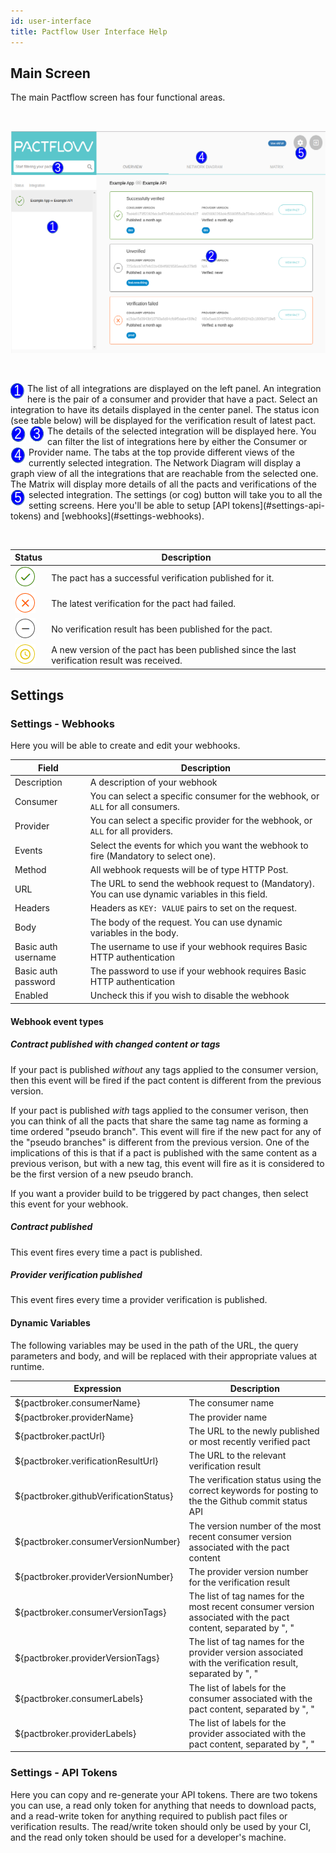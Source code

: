 ```yaml
---
id: user-interface
title: Pactflow User Interface Help
---
```


## Main Screen

The main Pactflow screen has four functional areas.

&nbsp;

![Main Screen](assets/ui/main-screen.png)

&nbsp;

<img src="/docs/assets/ui/one.png" alt="one" style="float: left; padding-right: 5px"/>
The list of all integrations are displayed on the left panel. An integration here is the pair of a consumer and provider that have a pact. Select an integration to have its details displayed in the center panel. The status icon (see table below) will be displayed for the verification result of latest pact.

<img src="/docs/assets/ui/two.png" alt="two" style="float: left; padding-right: 5px"/>
The details of the selected integration will be displayed here.

<img src="/docs/assets/ui/three.png" alt="three" style="float: left; padding-right: 5px"/>
You can filter the list of integrations here by either the Consumer or Provider name.

<img src="/docs/assets/ui/four.png" alt="four" style="float: left; padding-right: 5px"/>
The tabs at the top provide different views of the currently selected integration. The Network
Diagram will display a graph view of all the integrations that are reachable from the selected one.
The Matrix will display more details of all the pacts and verifications of the selected integration.

<img src="/docs/assets/ui/five.png" alt="five" style="float: left; padding-right: 5px"/>
The settings (or cog) button will take you to all the setting screens. Here you'll be able to setup
[API tokens](#settings-api-tokens) and [webhooks](#settings-webhooks).

&nbsp;

<div class="status-table">

| Status | Description |
|-------------|-------------|
| ![success](assets/ui/success.png) | The pact has a successful verification published for it. |
| ![failed](assets/ui/failed.png) | The latest verification for the pact had failed. |
| ![unverified](assets/ui/unverified.png) | No verification result has been published for the pact. |
| ![waiting](assets/ui/waiting.png) | A new version of the pact has been published since the last verification result was received. |

</div>

## Settings

### Settings - Webhooks

Here you will be able to create and edit your webhooks.

| Field | Description |
| ----- | ----------- |
| Description | A description of your webhook |
| Consumer | You can select a specific consumer for the webhook, or `ALL` for all consumers.  |
| Provider | You can select a specific provider for the webhook, or `ALL` for all providers. |
| Events | Select the events for which you want the webhook to fire (Mandatory to select one). |
| Method | All webhook requests will be of type HTTP Post. |
| URL | The URL to send the webhook request to (Mandatory). You can use dynamic variables in this field. |
| Headers | Headers as `KEY: VALUE` pairs to set on the request. |
| Body | The body of the request. You can use dynamic variables in the body. |
| Basic auth username | The username to use if your webhook requires Basic HTTP authentication |
| Basic auth password | The password to use if your webhook requires Basic HTTP authentication |
| Enabled | Uncheck this if you wish to disable the webhook |

#### Webhook event types

##### Contract published with changed content or tags

If your pact is published _without_ any tags applied to the consumer version, then this event will be fired if the pact content is different from the previous version.

If your pact is published _with_ tags applied to the consumer verison, then you can think of all the pacts that share the same tag name as forming a time ordered "pseudo branch". This event will fire if the new pact for any of the "pseudo branches" is different from the previous version. One of the implications of this is that if a pact is published with the same content as a previous verison, but with a new tag, this event will fire as it is considered to be the first version of a new pseudo branch.

If you want a provider build to be triggered by pact changes, then select this event for your webhook.

##### Contract published

This event fires every time a pact is published.

##### Provider verification published

This event fires every time a provider verification is published.

#### Dynamic Variables

The following variables may be used in the path of the URL, the query parameters and body, and will be replaced with their appropriate values at runtime.

| Expression | Description |
| ---------- | ----------- |
| ${pactbroker.consumerName} | The consumer name |
| ${pactbroker.providerName} | The provider name |
| ${pactbroker.pactUrl} | The URL to the newly published or most recently verified pact |
| ${pactbroker.verificationResultUrl} | The URL to the relevant verification result |
| ${pactbroker.githubVerificationStatus} | The verification status using the correct keywords for posting to the the Github commit status API |
| ${pactbroker.consumerVersionNumber} | The version number of the most recent consumer version associated with the pact content |
| ${pactbroker.providerVersionNumber} | The provider version number for the verification result |
| ${pactbroker.consumerVersionTags} | The list of tag names for the most recent consumer version associated with the pact content, separated by ", " |
| ${pactbroker.providerVersionTags} | The list of tag names for the provider version associated with the verification result, separated by ", " |
| ${pactbroker.consumerLabels} | The list of labels for the consumer associated with the pact content, separated by ", " |
| ${pactbroker.providerLabels} | The list of labels for the provider associated with the pact content, separated by ", " |

### Settings - API Tokens

Here you can copy and re-generate your API tokens. There are two tokens you can use, a read only token
for anything that needs to download pacts, and a read-write token for anything required to publish
pact files or verification results. The read/write token should only be used by your CI, and the read only token should be used for a developer's machine.
